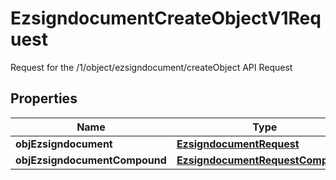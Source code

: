

# EzsigndocumentCreateObjectV1Request

Request for the /1/object/ezsigndocument/createObject API Request

## Properties

Name | Type | Description | Notes
------------ | ------------- | ------------- | -------------
**objEzsigndocument** | [**EzsigndocumentRequest**](EzsigndocumentRequest.md) |  |  [optional]
**objEzsigndocumentCompound** | [**EzsigndocumentRequestCompound**](EzsigndocumentRequestCompound.md) |  |  [optional]



